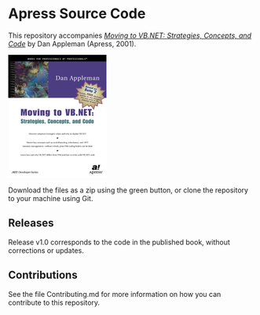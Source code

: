# Apress Source Code

This repository accompanies [*Moving to VB.NET: Strategies, Concepts, and Code*](http://www.apress.com/9781893115972) by Dan Appleman (Apress, 2001).

[comment]: #cover
![Cover image](9781893115972.jpg)

Download the files as a zip using the green button, or clone the repository to your machine using Git.

## Releases

Release v1.0 corresponds to the code in the published book, without corrections or updates.

## Contributions

See the file Contributing.md for more information on how you can contribute to this repository.
